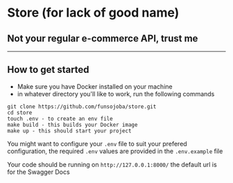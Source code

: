 # Store (for lack of good name)

## Not your regular e-commerce API, trust me

___
## How to get started

- Make sure you have Docker installed on your machine
- in whatever directory you'll like to work, run the following commands
```
git clone https://github.com/funsojoba/store.git
cd store
touch .env - to create an env file  
make build - this builds your Docker image
make up - this should start your project
```
You might want to configure your `.env` file to suit your prefered configuration, the required `.env` values are provided in the `.env.example` file

Your code should be running on `http://127.0.0.1:8000/` the default url is for the Swagger Docs





